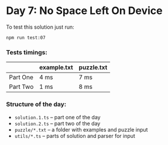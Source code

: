 # Day 7: No Space Left On Device

To test this solution just run:

```shell
npm run test:07
```

### Tests timings:

|          | example.txt | puzzle.txt |
| -------- | ----------- | ---------- |
| Part One | 4 ms        | 7 ms       |
| Part Two | 1 ms        | 8 ms       |

### Structure of the day:

- `solution.1.ts` – part one of the day
- `solution.2.ts` – part two of the day
- `puzzle/*.txt` – a folder with examples and puzzle input
- `utils/*.ts` – parts of solution and parser for input

